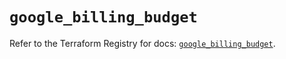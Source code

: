 # `google_billing_budget`

Refer to the Terraform Registry for docs: [`google_billing_budget`](https://registry.terraform.io/providers/hashicorp/google/6.49.0/docs/resources/billing_budget).
